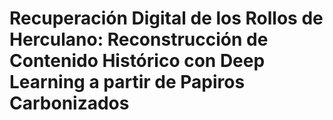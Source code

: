 # Recuperación Digital de los Rollos de Herculano: Reconstrucción de Contenido Histórico con Deep Learning a partir de Papiros Carbonizados

